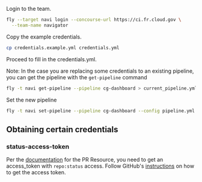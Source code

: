 
Login to the team.
```sh
fly --target navi login --concourse-url https://ci.fr.cloud.gov \
  --team-name navigator
```

Copy the example credentials.
```sh
cp credentials.example.yml credentials.yml
```

Proceed to fill in the credentials.yml.

Note: In the case you are replacing some credentials to an existing pipeline, you can
get the pipeline with the `get-pipeline` command

```sh
fly -t navi get-pipeline --pipeline cg-dashboard > current_pipeline.yml
```

Set the new pipeline

```sh
fly -t navi set-pipeline --pipeline cg-dashboard --config pipeline.yml --load-vars-from credentials.yml
```

## Obtaining certain credentials

### status-access-token

Per the [documentation](https://github.com/jtarchie/pullrequest-resource)
for the PR Resource, you need to get an access_token with `repo:status` access.
Follow GitHub's
[instructions](https://help.github.com/articles/creating-a-personal-access-token-for-the-command-line/)
on how to get the access token.
